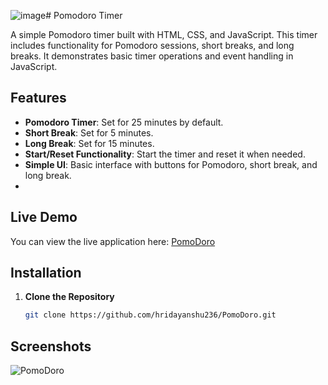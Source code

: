 ![image](https://github.com/user-attachments/assets/7e01dfbd-5f0d-4c39-9ebe-7ab8e895e769)# Pomodoro Timer

A simple Pomodoro timer built with HTML, CSS, and JavaScript. This timer includes functionality for Pomodoro sessions, short breaks, and long breaks. It demonstrates basic timer operations and event handling in JavaScript.

## Features

- **Pomodoro Timer**: Set for 25 minutes by default.
- **Short Break**: Set for 5 minutes.
- **Long Break**: Set for 15 minutes.
- **Start/Reset Functionality**: Start the timer and reset it when needed.
- **Simple UI**: Basic interface with buttons for Pomodoro, short break, and long break.
- 
## Live Demo
You can view the live application here: [PomoDoro](https://pomo-doro-three.vercel.app/)

## Installation

1. **Clone the Repository**

   ```bash
   git clone https://github.com/hridayanshu236/PomoDoro.git

## Screenshots

![PomoDoro](./assets/Pomodoro.png)

